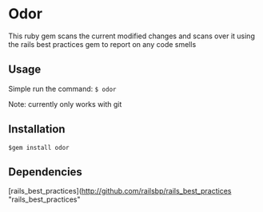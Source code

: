 Odor
====

This ruby gem scans the current modified changes and scans over it using the 
rails best practices gem to report on any code smells

Usage
-----
Simple run the command:
`$ odor`

Note: currently only works with git

Installation
-----------
`$gem install odor`

Dependencies
------------
[rails_best_practices](http://github.com/railsbp/rails_best_practices "rails_best_practices"
